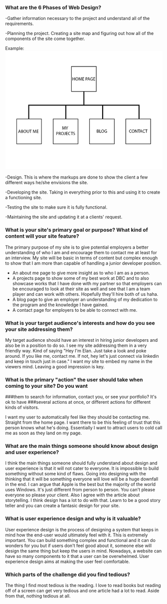 ### What are the 6 Phases of Web Design?
  -Gather information necessary to the project and understand all of the requirements.

  -Planning the project. Creating a site map and figuring out how all of the components of the site come together.

Example: ![Site Map](imgs/site-map.png)

  -Design. This is where the markups are done to show the client a few different ways he/she envisions the site.

  -Developing the site. Taking in everything prior to this and using it to create a functioning site.

  -Testing the site to make sure it is fully functional.

  -Maintaining the site and updating it at a clients' request.

### What is your site's primary goal or purpose? What kind of content will your site feature?

  The primary purpose of my site is to give potential employers a better understanding of who I am and encourage them to contact me at least for an interview. My site will be basic in terms of content but complex enough to show that I am more than capable of handling a junior developer position.
  - An about me page to give more insight as to who I am as a person.
  - A projects page to show some of my best work at DBC and to also showcase works that I have done with my partner so that employers can be encouraged to look at their site as well and see that I am a team player and can work with others. Hopefully they'll hire both of us haha.
  - A blog page to give an employer an understanding of my dedication to the program and the knowledge I have gained.
  - A contact page for employers to be able to connect with me.

### What is your target audience's interests and how do you see your site addressing them?

  My target audience should have an interest in hiring junior developers and also be in a position to do so. I see my site addressing them in a very friendly way. Kind of saying "Hey I'm Elan. Just take a look and poke around. If you like me, contact me. If not, hey let's just connect via linkedin and keep in touch just in case." I want my site to embed my name in the viewers mind. Leaving a good impression is key.

### What is the primary "action" the user should take when coming to your site? Do you want
###them to search for information, contact you, or see your portfolio? It's ok to have ###several actions at once, or different actions for different kinds of visitors.

  I want my user to automatically feel like they should be contacting me. Straight from the home page. I want there to be this feeling of trust that this person knows what he's doing. Essentially I want to attract users to cold call me as soon as they land on my page.

### What are the main things someone should know about design and user experience?

  I think the main things someone should fully understand about design and user experience is that it will not cater to everyone. It is impossible to build something without some kind of flaws. Going into designing with the thinking that it will be something everyone will love will be a huge downfall in the end. I can argue that Apple is the best but the majority of the world uses Windows. It's just different from person to person. You can't please everyone so please your client. Also I agree with the article about storytelling. I think design has a lot to do with that. Learn to be a good story teller and you can create a fantasic design for your site.

### What is user experience design and why is it valuable?

  User experience design is the process of designing a system that keeps in mind how the end-user would ultimately feel with it. This is extremely important. You can build something complex and functional and it can do wonders for you but if users don't feel good about it, someone else will design the same thing but keep the users in mind. Nowadays, a website can have so many components to it that a user can be overwhelmed. User experience design aims at making the user feel comfortable.

### Which parts of the challenge did you find tedious?

  The thing I find most tedious is the reading. I love to read books but reading off of a screen can get very tedious and one article had a lot to read. Aside from that, nothing tedious at all.